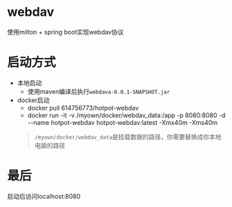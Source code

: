 # webdav
使用milton + spring boot实现webdav协议

# 启动方式
- 本地启动
  - 使用maven编译后执行`webdava-0.0.1-SNAPSHOT.jar`
- docker启动
  - docker pull 614756773/hotpot-webdav
  - docker run -it -v /myown/docker/webdav_data:/app -p 8080:8080 -d --name hotpot-webdav hotpot-webdav:latest -Xmx40m -Xms40m
  > `/myown/docker/webdav_data`是挂载数据的路径，你需要替换成你本地电脑的路径
# 最后
启动后访问localhost:8080
